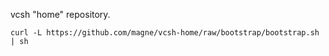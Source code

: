 vcsh "home" repository.

```
curl -L https://github.com/magne/vcsh-home/raw/bootstrap/bootstrap.sh | sh
```

